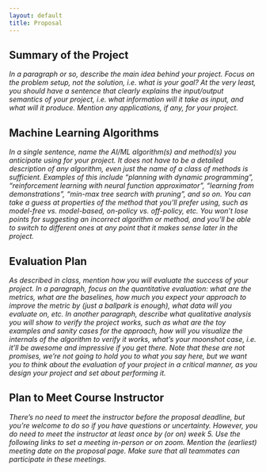 ```yaml
---
layout: default
title: Proposal
---
```


## Summary of the Project
*In a paragraph or so, describe the main idea behind your project. Focus on the problem setup, not the
solution, i.e. what is your goal? At the very least, you should have a sentence that clearly explains
the input/output semantics of your project, i.e. what information will it take as input, and what will it
produce. Mention any applications, if any, for your project.*

## Machine Learning Algorithms
*In a single sentence, name the AI/ML algorithm(s) and method(s) you anticipate using for your project.
It does not have to be a detailed description of any algorithm, even just the name of a class of methods
is sufficient. Examples of this include “planning with dynamic programming”, “reinforcement learning
with neural function approximator”, “learning from demonstrations”, “min-max tree search with
pruning”, and so on. You can take a guess at properties of the method that you’ll prefer using, such as
model-free vs. model-based, on-policy vs. off-policy, etc. You won’t lose points for suggesting an
incorrect algorithm or method, and you’ll be able to switch to different ones at any point that it makes
sense later in the project.*

## Evaluation Plan
*As described in class, mention how you will evaluate the success of your project. In a paragraph, focus
on the quantitative evaluation: what are the metrics, what are the baselines, how much you expect your
approach to improve the metric by (just a ballpark is enough), what data will you evaluate on, etc. In
another paragraph, describe what qualitative analysis you will show to verify the project works, such as
what are the toy examples and sanity cases for the approach, how will you visualize the internals of the
algorithm to verify it works, what’s your moonshot case, i.e. it’ll be awesome and impressive if you get
there. Note that these are not promises, we’re not going to hold you to what you say here, but we want
you to think about the evaluation of your project in a critical manner, as you design your project and set
about performing it.*

## Plan to Meet Course Instructor
*There’s no need to meet the instructor before the proposal deadline, but you’re welcome to do so if you
have questions or uncertainty. However, you do need to meet the instructor at least once by (or on)
week 5. Use the following links to set a meeting in-person or on zoom. Mention the (earliest) meeting
date on the proposal page. Make sure that all teammates can participate in these meetings.*